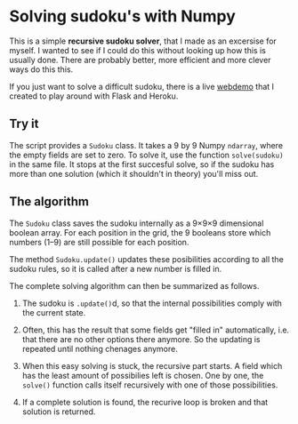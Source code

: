 # Solving sudoku's with Numpy

This is a simple **recursive sudoku solver**, that I made as an excersise for myself. I wanted to see if I could do this without looking up how this is usually done. There are probably better, more efficient and more clever ways do this this. 

If you just want to solve a difficult sudoku, there is a live [webdemo](https://brams-sudoku-solver.herokuapp.com/) that I created to play around with Flask and Heroku.

## Try it

The script provides a `Sudoku` class. It takes a 9 by 9 Numpy `ndarray`, where the empty fields are set to zero. To solve it, use the function `solve(sudoku)` in the same file. It stops at the first succesful solve, so if the sudoku has more than one solution (which it shouldn't in theory) you'll miss out.

## The algorithm

The `Sudoku` class saves the sudoku internally as a 9×9×9 dimensional boolean array. For each position in the grid, the 9 booleans store which numbers (1–9) are still possible for each position.

The method `Sudoku.update()` updates these posibilities according to all the sudoku rules, so it is called after a new number is filled in. 

The complete solving algorithm can then be summarized as follows. 

1. The sudoku is `.update()`d, so that the internal possibilities comply with the current state.

2. Often, this has the result that some fields get "filled in" automatically, i.e. that there are no other options there anymore. So the updating is repeated until nothing chenages anymore.

3. When this easy solving is stuck, the recursive part starts. A field which has the least amount of possibilies left is chosen. One by one, the `solve()` function calls itself recursively with one of those possibilities.

4. If a complete solution is found, the recurive loop is broken and that solution is returned. 
